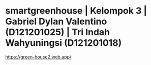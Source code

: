 # smartgreenhouse | Kelompok 3 | Gabriel Dylan Valentino (D121201025) | Tri Indah Wahyuningsi (D121201018)
https://green-house2.web.app/
